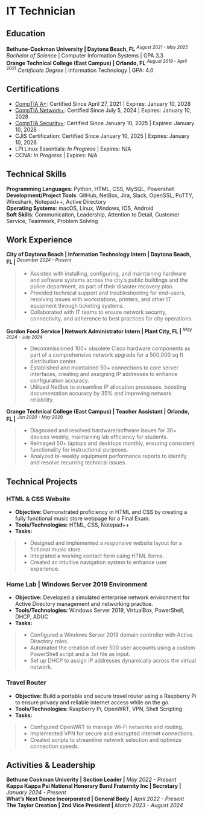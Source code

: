 # IT Technician

## Education
**Bethune-Cookman University | Daytona Beach, FL** <sup>_August 2021 - May 2025_</sup> 
_Bachelor of Science_ | Computer Information Systems | GPA 3.3 </br> **Orange Technical College (East Campus) | Orlando, FL** <sup>_August 2019 - April 2021_</sup>
_Certificate Degree_ | Information Technology | GPA: 4.0

## Certifications
* [CompTIA A+](https://www.credly.com/earner/earned/badge/60ac2b04-2474-48c2-a9f9-78090cee9b80): Certified Since April 27, 2021 | Expires: January 10, 2028
* [CompTIA Network+](https://www.credly.com/badges/2ab760be-22e9-4db5-afab-d26d41baee5b): Certified Since July 5, 2024 | Expires: January 10, 2028
* [CompTIA Security+](https://www.credly.com/earner/earned/badge/3992e779-00ef-42a6-8c32-23857a446f39): Certified Since January 10, 2025  | Expires: January 10, 2028
* CJIS Certification: Certified Since January 10, 2025 | Expires: January 10, 2026
* LPI Linux Essentials: _In Progress_  | Expires: N/A
* CCNA: _In Progress_  | Expires: N/A

## Technical Skills
**Programming Languages**: Python, HTML, CSS, MySQL, Powershell  
**Development/Project Tools**: GitHub, NetBox, Jira, Slack, OpenSSL, PuTTY, Wireshark, Notepad++, Active Directory  
**Operating Systems**: macOS, Linux, Windows,  IOS, Android  
**Soft Skills**: Communication, Leadership, Attention to Detail, Customer Service, Teamwork, Problem Solving </br>

## Work Experience
**City of Daytona Beach | Information Technology Intern | Daytona Beach, FL |** <sup>_December 2024 - Present_</sup>
> * Assisted with installing, configuring, and maintaining hardware and software systems across the city’s public buildings and the police department, as part of their disaster recovery plan.
> * Provided technical support and troubleshooting for end-users, resolving issues with workstations, printers, and other IT equipment through ticketing systems.
> * Collaborated with IT teams to ensure network security, connectivity, and adherence to best practices for city operations.

**Gordon Food Service |  Network Administrator Intern | Plant City, FL |** <sup>_May 2024 - July 2024_</sup>
> * Decommissioned 100+ obsolete Cisco hardware components as part of a comprehensive network upgrade for a 500,000 sq ft distribution center.
> * Established and maintained 50+ connections to core server interfaces, creating and assigning IP addresses to enhance configuration accuracy.
> * Utilized NetBox to streamline IP allocation processes, boosting documentation accuracy by 35% and improving network reliability.

**Orange Technical College (East Campus) | Teacher Assistant | Orlando, FL |** <sup>_Jan 2020 - May 2020_</sup>
> * Diagnosed and resolved hardware/software issues for 30+ devices weekly, maintaining lab efficiency for students.
> * Reimaged 50+ laptops and desktops monthly, ensuring consistent functionality for instructional purposes.
> * Analyzed bi-weekly equipment performance reports to identify and resolve recurring technical issues.

## Technical Projects
### HTML & CSS Website
* **Objective:** Demonstrated proficiency in HTML and CSS by creating a fully functional music store webpage for a Final Exam.
* **Tools/Technologies:** HTML, CSS, Notepad++
* **Tasks:**
> - Designed and implemented a responsive website layout for a fictional music store.
> - Integrated a working contact form using HTML forms.
> - Created an intuitive navigation system to enhance user experience.

### Home Lab | Windows Server 2019 Environment
* **Objective:** Developed a simulated enterprise network environment for Active Directory management and networking practice.
* **Tools/Technologies:** Windows Server 2019, VirtualBox, PowerShell, DHCP, ADUC
* **Tasks:**
> - Configured a Windows Server 2019 domain controller with Active Directory roles.
> - Automated the creation of over 500 user accounts using a custom PowerShell script and a .txt file as input.
> - Set up DHCP to assign IP addresses dynamically across the virtual network.

### Travel Router
* **Objective:** Build a portable and secure travel router using a Raspberry Pi to ensure privacy and reliable internet access while on the go.
* **Tools/Technologies:** Raspberry Pi, OpenWRT, VPN, Shell Scripting 
* **Tasks:**
> - Configured OpenWRT to manage Wi-Fi networks and routing.
> - Implemented VPN for secure and encrypted internet connections.
> - Created scripts to streamline network selection and optimize connection speeds.

## Activities & Leadership
**Bethune Cookman Univerity | Section Leader |** _May 2022 - Present_</br> 
**Kappa Kappa Psi National Honorary Band Fraternity Inc | Secretary |** _January 2024 - Present_</br>
**What’s Next Dance Incorporated | General Body |** _April 2022 - Present_</br>
**The Taylor Creation | 2nd Vice President |** _March 2023 - August 2024_</br>



